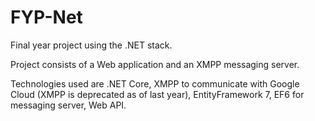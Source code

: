 # FYP-Net
Final year project using the .NET stack. 

Project consists of a Web application and an XMPP messaging server.

Technologies used are .NET Core, XMPP to communicate with Google Cloud (XMPP is deprecated as of last year), EntityFramework 7, EF6 for messaging server, Web API.
